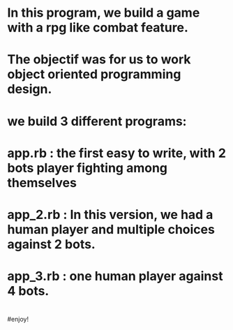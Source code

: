 # In this program, we build a game with a rpg like combat feature.
# The objectif was for us to work object oriented programming design.
# we build 3 different programs:
# app.rb : the first easy to write, with 2 bots player fighting among themselves
# app_2.rb : In this version, we had a human player and multiple choices against 2 bots.
# app_3.rb : one human player against 4 bots.
#
#enjoy!
